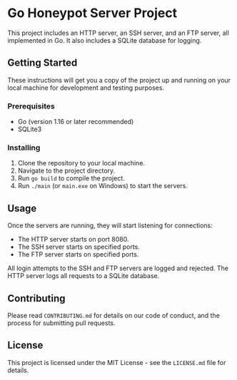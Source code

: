 # Go Honeypot Server Project

This project includes an HTTP server, an SSH server, and an FTP server, all implemented in Go. It also includes a SQLite database for logging.

## Getting Started

These instructions will get you a copy of the project up and running on your local machine for development and testing purposes.

### Prerequisites

- Go (version 1.16 or later recommended)
- SQLite3

### Installing

1. Clone the repository to your local machine.
2. Navigate to the project directory.
3. Run `go build` to compile the project.
4. Run `./main` (or `main.exe` on Windows) to start the servers.

## Usage

Once the servers are running, they will start listening for connections:

- The HTTP server starts on port 8080.
- The SSH server starts on specified ports.
- The FTP server starts on specified ports.

All login attempts to the SSH and FTP servers are logged and rejected. The HTTP server logs all requests to a SQLite database.

## Contributing

Please read `CONTRIBUTING.md` for details on our code of conduct, and the process for submitting pull requests.

## License

This project is licensed under the MIT License - see the `LICENSE.md` file for details.
